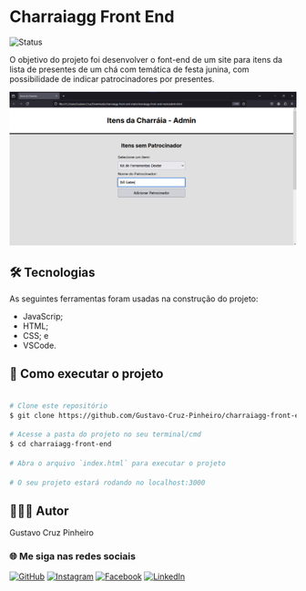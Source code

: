 # Charraiagg Front End

![Status](http://img.shields.io/static/v1?label=Status&message=Finalizado&color=GREEN&style=for-the-badge)

O objetivo do projeto foi desenvolver o font-end de um site para itens da lista de presentes de um chá com temática de festa junina, com possibilidade de indicar patrocinadores por presentes.

![Demonstração da Aplicação](./assets/demo.png)

## 🛠 Tecnologias

As seguintes ferramentas foram usadas na construção do projeto:

* JavaScrip;
* HTML;
* CSS; e
* VSCode.

## 🚀 Como executar o projeto

```bash

# Clone este repositório
$ git clone https://github.com/Gustavo-Cruz-Pinheiro/charraiagg-front-end.git

# Acesse a pasta do projeto no seu terminal/cmd
$ cd charraiagg-front-end

# Abra o arquivo `index.html` para executar o projeto

# O seu projeto estará rodando no localhost:3000

```

## 👨🏽‍💻 Autor

Gustavo Cruz Pinheiro

### 🌐 Me siga nas redes sociais

<a href="https://github.com/Gustavo-Cruz-Pinheiro">![GitHub](https://img.shields.io/badge/github-%23121011.svg?style=for-the-badge&logo=github&logoColor=white)</a>
<a href="https://www.instagram.com/gusttavo.cruz_">![Instagram](https://img.shields.io/badge/Instagram-%23E4405F.svg?style=for-the-badge&logo=Instagram&logoColor=white)</a>
<a href="https://www.facebook.com/gustavocruzpinheiro">![Facebook](https://img.shields.io/badge/Facebook-%231877F2.svg?style=for-the-badge&logo=Facebook&logoColor=white)</a>
<a href="https://www.linkedin.com/in/gustavo-cruz-pinheiro-61b852217/">![LinkedIn](https://img.shields.io/badge/linkedin-%230077B5.svg?style=for-the-badge&logo=linkedin&logoColor=white)</a>
